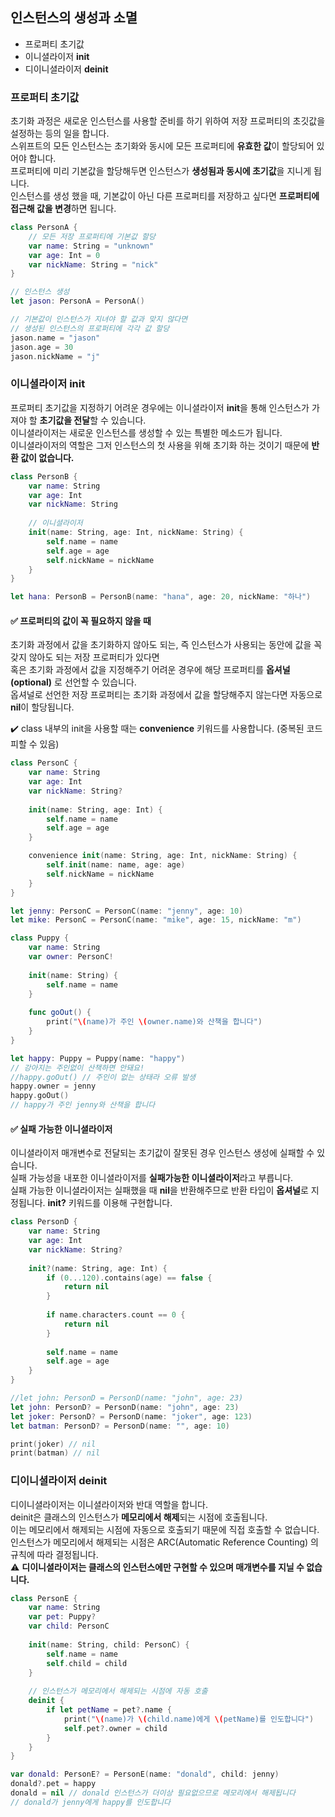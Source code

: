 ## 인스턴스의 생성과 소멸
* 프로퍼티 초기값
* 이니셜라이저 **init**
* 디이니셜라이저 **deinit**

### 프로퍼티 초기값
초기화 과정은 새로운 인스턴스를 사용할 준비를 하기 위하여 저장 프로퍼티의 초깃값을 설정하는 등의 일을 합니다.  
스위프트의 모든 인스턴스는 초기화와 동시에 모든 프로퍼티에 **유효한 값**이 할당되어 있어야 합니다.   
프로퍼티에 미리 기본값을 할당해두면 인스턴스가 **생성됨과 동시에 초기값**을 지니게 됩니다.  
인스턴스를 생성 했을 때, 기본값이 아닌 다른 프로퍼티를 저장하고 싶다면 **프로퍼티에 접근해 값을 변경**하면 됩니다.

~~~Swift
class PersonA {
    // 모든 저장 프로퍼티에 기본값 할당
    var name: String = "unknown"
    var age: Int = 0
    var nickName: String = "nick"
}

// 인스턴스 생성
let jason: PersonA = PersonA()

// 기본값이 인스턴스가 지녀야 할 값과 맞지 않다면
// 생성된 인스턴스의 프로퍼티에 각각 값 할당
jason.name = "jason"
jason.age = 30
jason.nickName = "j"
~~~

### 이니셜라이저 init
프로퍼티 초기값을 지정하기 어려운 경우에는 이니셜라이저 **init**을 통해 인스턴스가 가져야 할 **초기값을 전달**할 수 있습니다.  
이니셜라이저는 새로운 인스턴스를 생성할 수 있는 특별한 메소드가 됩니다.  
이니셜라이저의 역할은 그저 인스턴스의 첫 사용을 위해 초기화 하는 것이기 때문에 **반환 값이 없습니다.**   

~~~Swift
class PersonB {
    var name: String
    var age: Int
    var nickName: String
    
    // 이니셜라이저
    init(name: String, age: Int, nickName: String) {
        self.name = name
        self.age = age
        self.nickName = nickName
    }
}

let hana: PersonB = PersonB(name: "hana", age: 20, nickName: "하나")
~~~

#### ✅ 프로퍼티의 값이 꼭 필요하지 않을 때
초기화 과정에서 값을 초기화하지 않아도 되는, 즉 인스턴스가 사용되는 동안에 값을 꼭 갖지 않아도 되는 저장 프로퍼티가 있다면  
혹은 초기화 과정에서 값을 지정해주기 어려운 경우에 해당 프로퍼티를 **옵셔널(optional)** 로 선언할 수 있습니다.   
옵셔널로 선언한 저장 프로퍼티는 초기화 과정에서 값을 할당해주지 않는다면 자동으로 **nil**이 할당됩니다.  

✔️ class 내부의 init을 사용할 때는 **convenience** 키워드를 사용합니다. (중복된 코드 피할 수 있음)

~~~Swift
class PersonC {
    var name: String
    var age: Int
    var nickName: String?
    
    init(name: String, age: Int) {
        self.name = name
        self.age = age
    }

    convenience init(name: String, age: Int, nickName: String) {
        self.init(name: name, age: age)
        self.nickName = nickName
    }
}

let jenny: PersonC = PersonC(name: "jenny", age: 10)
let mike: PersonC = PersonC(name: "mike", age: 15, nickName: "m")
~~~

~~~Swift
class Puppy {
    var name: String
    var owner: PersonC!
    
    init(name: String) {
        self.name = name
    }
    
    func goOut() {
        print("\(name)가 주인 \(owner.name)와 산책을 합니다")
    }
}

let happy: Puppy = Puppy(name: "happy")
// 강아지는 주인없이 산책하면 안돼요!
//happy.goOut() // 주인이 없는 상태라 오류 발생
happy.owner = jenny
happy.goOut()
// happy가 주인 jenny와 산책을 합니다
~~~

#### ✅ 실패 가능한 이니셜라이저
이니셜라이저 매개변수로 전달되는 초기값이 잘못된 경우 인스턴스 생성에 실패할 수 있습니다.  
실패 가능성을 내포한 이니셜라이저를 **실패가능한 이니셜라이저**라고 부릅니다.  
실패 가능한 이니셜라이저는 실패했을 때 **nil**을 반환해주므로 반환 타입이 **옵셔널**로 지정됩니다.
**init?** 키워드를 이용해 구현합니다. 

~~~Swift
class PersonD {
    var name: String
    var age: Int
    var nickName: String?
    
    init?(name: String, age: Int) {
        if (0...120).contains(age) == false {
            return nil
        }
        
        if name.characters.count == 0 {
            return nil
        }
        
        self.name = name
        self.age = age
    }
}

//let john: PersonD = PersonD(name: "john", age: 23)
let john: PersonD? = PersonD(name: "john", age: 23)
let joker: PersonD? = PersonD(name: "joker", age: 123)
let batman: PersonD? = PersonD(name: "", age: 10)

print(joker) // nil
print(batman) // nil
~~~

### 디이니셜라이저 deinit
디이니셜라이저는 이니셜라이저와 반대 역할을 합니다.  
deinit은 클래스의 인스턴스가 **메모리에서 해제**되는 시점에 호출됩니다.  
이는 메모리에서 해제되는 시점에 자동으로 호출되기 때문에 직접 호출할 수 없습니다.  
인스턴스가 메모리에서 해제되는 시점은 ARC(Automatic Reference Counting) 의 규칙에 따라 결정됩니다.  
⚠️ **디이니셜라이저는 클래스의 인스턴스에만 구현할 수 있으며 매개변수를 지닐 수 없습니다.**

~~~Swift
class PersonE {
    var name: String
    var pet: Puppy?
    var child: PersonC
    
    init(name: String, child: PersonC) {
        self.name = name
        self.child = child
    }
    
    // 인스턴스가 메모리에서 해제되는 시점에 자동 호출
    deinit {
        if let petName = pet?.name {
            print("\(name)가 \(child.name)에게 \(petName)를 인도합니다")
            self.pet?.owner = child
        }
    }
}

var donald: PersonE? = PersonE(name: "donald", child: jenny)
donald?.pet = happy
donald = nil // donald 인스턴스가 더이상 필요없으므로 메모리에서 해제됩니다
// donald가 jenny에게 happy를 인도합니다
~~~
